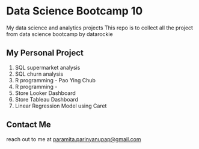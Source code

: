 # Data Science Bootcamp 10
My data science and analytics projects
This repo is to collect all the project from data science bootcamp by datarockie

## My Personal Project
1. SQL supermarket analysis
2. SQL churn analysis
3. R programming - Pao Ying Chub
4. R programming - 
5. Store Looker Dashboard
6. Store Tableau Dashboard
7. Linear Regression Model using Caret

## Contact Me
reach out to me at paramita.parinyanupap@gmail.com

